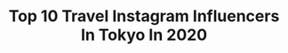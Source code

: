 ---
title: Top 10 Travel Instagram Influencers In Tokyo In 2020
description: >-
  Find top travel Instagram influencers in Tokyo in 2020. Most popular hashtags: #tokyo #japan #traveltokyo #tokyocameraclub.
platform: Instagram
profiles:
  - username: "chifan_07"
    fullname: >-
      Chifan
    location: "Japan"
    followers: 6963
    engagement: 545
    commentsToLikes: 0.039173
    avatar: "https://scontent-lhr8-1.cdninstagram.com/v/t51.2885-19/s320x320/28764433_591658341207803_8397883613235904512_n.jpg?_nc_ht=scontent-lhr8-1.cdninstagram.com&_nc_ohc=oEUC3fGDjNIAX_Zekfw&oh=cfbbe12f2a9c2881afac890e9f192b7e&oe=5EBBA9E4"
    verified: false
    hashtags: "#taipei, #couplelife, #inspirationcultmag, #streetphotography"
  - username: "__butterfly67__"
    fullname: >-
      こーさ | Kosa
    location: "Japan"
    followers: 6799
    engagement: 1769
    commentsToLikes: 0.008876
    avatar: "https://scontent-dus1-1.cdninstagram.com/v/t51.2885-19/s320x320/35001510_253381108744740_6505496953621577728_n.jpg?_nc_ht=scontent-dus1-1.cdninstagram.com&_nc_ohc=XBFFZAKOm1gAX8DzOoK&oh=bcfd0a97c1eb9e11482a06fd2fe05bb2&oe=5E7A303E"
    verified: false
    hashtags: "#nature, #awesometravel, #earth, #travel"
  - username: "mousgamee"
    fullname: >-
      Just Mouss' ✌🏽👍🏽
    location: "Japan"
    followers: 2385
    engagement: 869
    commentsToLikes: 0.106283
    avatar: "https://scontent-lhr8-1.cdninstagram.com/v/t51.2885-19/s320x320/81464240_2665333550216486_8844933736735703040_n.jpg?_nc_ht=scontent-lhr8-1.cdninstagram.com&_nc_ohc=8xCcif6PLPcAX9GCmqo&oh=9538a3eed0cbfe98524adb5db9bc014a&oe=5EBB731A"
    verified: false
    hashtags: "#share, #afro, #challenge, #chopdaily"
  - username: "arielbissett"
    fullname: >-
      Ariel Bissett
    location: "Japan"
    followers: 63646
    engagement: 953
    commentsToLikes: 0.009969
    avatar: "https://scontent-lht6-1.cdninstagram.com/v/t51.2885-19/s320x320/84981112_669879700419322_1877307106747482112_n.jpg?_nc_ht=scontent-lht6-1.cdninstagram.com&_nc_ohc=ecuWX4EKIL8AX8ImHIR&oh=65b085339c874fda096248bb9ef16cac&oe=5EBB25AB"
    verified: true
    hashtags: "#merinowool, #bookshelfdesign, #visitjapan, #visittokyo"
  - username: "masashikuramochi"
    fullname: >-
      東京の夜景が好きな人 ᴳⁱᶠᵗ ᶠʳᵒᵐ ᴶᵃᵖᵃⁿ
    location: "Japan"
    followers: 12744
    engagement: 1136
    commentsToLikes: 0.029999
    avatar: "https://scontent-ams4-1.cdninstagram.com/v/t51.2885-19/s320x320/56883683_353739528600646_147034266893549568_n.jpg?_nc_ht=scontent-ams4-1.cdninstagram.com&_nc_ohc=jfax-odfRzkAX8MtB4t&oh=002807bd88b9ced9b5d3da829747436e&oe=5EB539AF"
    verified: false
    hashtags: "#japan, #japanphoto, #discovertokyo, #moonshine"
  - username: "chihiro_in_japan"
    fullname: >-
      Chihiro🇯🇵
    location: "Japan"
    followers: 27236
    engagement: 960
    commentsToLikes: 0.013590
    avatar: "https://scontent-ams4-1.cdninstagram.com/v/t51.2885-19/s320x320/72397697_528359244404699_6896187416751636480_n.jpg?_nc_ht=scontent-ams4-1.cdninstagram.com&_nc_ohc=pATIHfSJPrAAX_7RBZe&oh=8b2c9453997a067b13ae83de19f38202&oe=5EB4E199"
    verified: false
    hashtags: "#japan, #discoverjapan, #hypebeastjp, #tokyostreets"
  - username: "eatswithkayli"
    fullname: >-
      Kayli | Melbourne Foodie
    location: "Japan"
    followers: 7384
    engagement: 413
    commentsToLikes: 0.124122
    avatar: "https://scontent-lhr8-1.cdninstagram.com/v/t51.2885-19/s320x320/73164352_2315416202012480_5881296054980182016_n.jpg?_nc_ht=scontent-lhr8-1.cdninstagram.com&_nc_ohc=kPpP2sqYKBcAX-oy25b&oh=3fa0106e2a9838c0dbc287531af14a6e&oe=5EBAC55E"
    verified: false
    hashtags: "#stickyrice, #acaibowl, #heartymeal, #mochidonuts"
  - username: "tsubasa_h0215"
    fullname: >-
      つーちゃん🌵🌞
    location: "Japan"
    followers: 39532
    engagement: 92
    commentsToLikes: 0.013036
    avatar: "https://scontent-ams4-1.cdninstagram.com/v/t51.2885-19/s320x320/81040963_760896421071267_8371463611540832256_n.jpg?_nc_ht=scontent-ams4-1.cdninstagram.com&_nc_ohc=HhWCaHOjr0cAX9ORpiA&oh=d7314d2c10c92f9bfe381c57a5c37faf&oe=5E790BFD"
    verified: false
    hashtags: "#anap, #jewelry, #rnail, #rollen"
  - username: "moron_non"
    fullname: >-
      もろんのん
    location: "Japan"
    followers: 81481
    engagement: 150
    commentsToLikes: 0.005949
    avatar: "https://scontent-ams4-1.cdninstagram.com/v/t51.2885-19/s320x320/89604221_1078598895856521_8711403117603717120_n.jpg?_nc_ht=scontent-ams4-1.cdninstagram.com&_nc_ohc=N7gVSB-pgLMAX_JqtwI&oh=45d8c4f318ff697c14dd0893871fec3e&oe=5EB04F82"
    verified: false
    hashtags: "#mrcheesecake, #hironakaayaka, #filmisnotdead, #moronnon"
  - username: "watanabenagisa_"
    fullname: >-
      渡邊渚  Nagisa Watanabe
    location: "Japan"
    followers: 8731
    engagement: 1315
    commentsToLikes: 0.025373
    avatar: "https://instagram.fkhi15-1.fna.fbcdn.net/v/t51.2885-19/s320x320/30591528_195094721102700_8210118852919427072_n.jpg?_nc_ht=instagram.fkhi15-1.fna.fbcdn.net&_nc_ohc=OWy9YR4ScC8AX87HmJS&oh=21490b0ce06862d30423c29ec624aa08&oe=5EA745A1"
    verified: false
    hashtags: "#fashion, #coat, #2020, #desney"
---